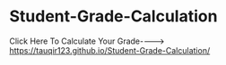 # Student-Grade-Calculation



Click Here To Calculate Your Grade----> https://tauqir123.github.io/Student-Grade-Calculation/
